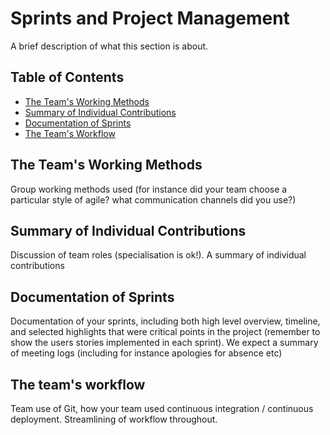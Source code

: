 # Sprints and Project Management

A brief description of what this section is about.

## Table of Contents
- [The Team's Working Methods](#the-team's-working-methods)
- [Summary of Individual Contributions](#summary-of-individual-contributions)
- [Documentation of Sprints](#documentation-of-sprints)
- [The Team's Workflow](#the-team's-workflow)

## The Team's Working Methods
Group working methods used (for instance did your team choose a particular style of agile? what communication channels did you use?)

## Summary of Individual Contributions
Discussion of team roles (specialisation is ok!). A summary of individual contributions

## Documentation of Sprints
Documentation of your sprints, including both high level overview, timeline, and selected highlights that were critical points in the project (remember to show the users stories implemented in each sprint). We expect a summary of meeting logs (including for instance apologies for absence etc)

## The team's workflow
Team use of Git, how your team used continuous integration / continuous deployment. Streamlining of workflow throughout.
